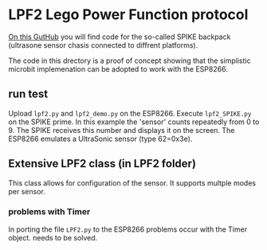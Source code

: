 # LPF2 Lego Power Function protocol

[On this GutHub](https://github.com/ceeoinnovations/SPIKEPrimeBackpacks/tree/master/examples) you will find code for the so-called SPIKE backpack (ultrasone sensor chasis connected to diffrent platforms).

The code in this drectory is a proof of concept showing that the simplistic microbit implemenation can be adopted to work with the ESP8266.

## run test

Upload `lpf2.py` and `lpf2_demo.py` on the ESP8266. Execute `lpf2_SPIKE.py` on the SPIKE prime. In this example the 'sensor' counts repeatedly from 0 to 9. The SPIKE receives this number and displays it on the screen.
The ESP8266 emulates a UltraSonic sensor (type 62=0x3e).

## Extensive LPF2 class (in LPF2 folder)
This class allows for configuration of the sensor. It supports multple modes per sensor. 

### problems with Timer

In porting the file `LPF2.py` to the ESP8266 problems occur with the Timer object. needs to be solved. 
